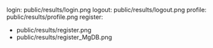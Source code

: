 login: public/results/login.png
logout: public/results/logout.png
profile: public/results/profile.png
register:

- public/results/register.png
- public/results/register_MgDB.png
